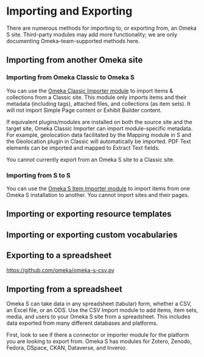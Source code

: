 # Importing and Exporting

There are numerous methods for importing to, or exporting from, an Omeka S site. Third-party modules may add more functionality; we are only documenting Omeka-team-supported methods here. 

## Importing from another Omeka site

### Importing from Omeka Classic to Omeka S

You can use the [Omeka Classic Importer module](../modules/omekaCimporter.md) to import items & collections from a Classic site. This module only imports items and their metadata (including tags), attached files, and collections (as item sets). It will not import Simple Page content or Exhibit Builder content.

If equivalent plugins/modules are installed on both the source site and the target site, Omeka Classic Importer can import module-specific metadata. For example, geolocation data facilitated by the Mapping module in S and the Geolocation plugin in Classic will automatically be imported. PDF Text elements can be imported and mapped to Extract Text fields.

You cannot currently export from an Omeka S site to a Classic site. 

### Importing from S to S

You can use the [Omeka S Item Importer module](../modules/ositemimporter.md) to import items from one Omeka S installation to another. You cannot import sites and their pages. 


## Importing or exporting resource templates 


## Importing or exporting custom vocabularies



## Exporting to a spreadsheet

https://github.com/omeka/omeka-s-csv.py


## Importing from a spreadsheet

Omeka S can take data in any spreadsheet (tabular) form, whether a CSV, an Excel file, or an ODS. Use the CSV Import module to add items, item sets, media, and users to your Omeka S site from a spreadsheet. This includes data exported from many different databases and platforms. 

First, look to see if there a connector or importer module for the platform you are looking to export from. Omeka S has modules for Zotero, Zenodo, Fedora, DSpace, CKAN, Dataverse, and Invenio. 
